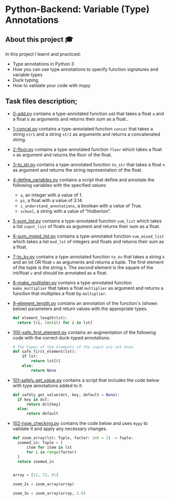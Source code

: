 # Python-Backend: Variable (Type) Annotations

## About this project :mortar_board:
In this project I learnt and practiced:
- Type annotations in Python 3
- How you can use type annotations to specify function signatures and variable types
- Duck typing
- How to validate your code with mypy

## Task files description;

* [0-add.py](./0-add.py) contains a type-annotated function `add` that takes a float `a` and a float `b` as arguments and returns their sum as a float..

* [1-concat.py](./1-concat.py) contains a type-annotated function `concat` that takes a string `str1` and a string `str2` as arguments and returns a concatenated string.

* [2-floor.py](./2-floor.py) contains a type-annotated function `floor` which takes a float `n` as argument and returns the floor of the float.

* [3-to_str.py](./3-to_str.py) contains a type-annotated function `to_str` that takes a float `n` as argument and returns the string representation of the float.

* [4-define_variables.py](./4-define_variables.py) contains a script that define and annotate the following variables with the specified values:
  + `a`, an integer with a value of 1.
  + `pi`, a float with a value of 3.14.
  + `i_understand_annotations`, a boolean with a value of True.
  + `school`, a string with a value of “Holberton”.

* [5-sum_list.py](./5-sum_list.py) contains a type-annotated function `sum_list` which takes a list `input_list` of floats as argument and returns their sum as a float.

* [6-sum_mixed_list.py](6-sum_mixed_list.py) contains a type-annotated function `sum_mixed_list` which takes a list `mxd_lst` of integers and floats and returns their sum as a float.

* [7-to_kv.py](7-to_kv.py) contains a type-annotated function `to_kv` that takes a string `k` and an int OR float `v` as arguments and returns a tuple. The first element of the tuple is the string `k`. The second element is the square of the int/float `v` and should be annotated as a float.

* [8-make_multiplier.py](8-make_multiplier.py) contains a type-annotated function `make_multiplier` that takes a float `multiplier` as argument and returns a function that multiplies a float by `multiplier`.

* [9-element_length.py](9-element_length.py) contains an annotation of the function's (shown below) parameters and return values with the appropriate types.
  ```python
  def element_length(lst):
    return [(i, len(i)) for i in lst]
  ```

* [100-safe_first_element.py](100-safe_first_element.py) contains an augmentation of the following code with the correct duck-typed annotations:
  ```python
  # The types of the elements of the input are not know
  def safe_first_element(lst):
      if lst:
          return lst[0]
      else:
          return None
  ```

* [101-safely_get_value.py](101-safely_get_value.py) contains a script that includes the code below with type annotations added to it.
  ```python
  def safely_get_value(dct, key, default = None):
    if key in dct:
        return dct[key]
    else:
        return default
  ```

* [102-type_checking.py](102-type_checking.py) contains the code below and uses `mypy` to validate it and apply any necessary changes.
  ```python
  def zoom_array(lst: Tuple, factor: int = 2) -> Tuple:
    zoomed_in: Tuple = [
        item for item in lst
        for i in range(factor)
    ]
    return zoomed_in


  array = [12, 72, 91]

  zoom_2x = zoom_array(array)

  zoom_3x = zoom_array(array, 3.0)
  ```
